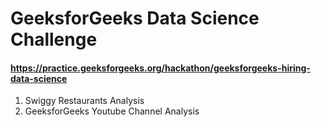 # GeeksforGeeks Data Science Challenge
#### https://practice.geeksforgeeks.org/hackathon/geeksforgeeks-hiring-data-science

1. Swiggy Restaurants Analysis
2. GeeksforGeeks Youtube Channel Analysis
